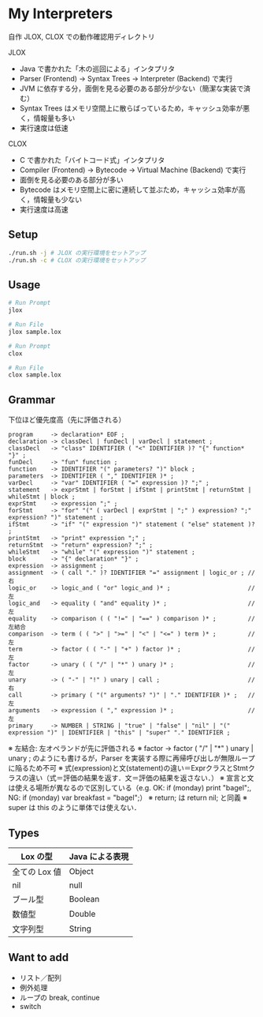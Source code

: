 # My Interpreters

自作 JLOX, CLOX での動作確認用ディレクトリ

JLOX

- Java で書かれた「木の巡回による」インタプリタ
- Parser (Frontend) -> Syntax Trees -> Interpreter (Backend) で実行
- JVM に依存する分，面倒を見る必要のある部分が少ない（簡潔な実装で済む）
- Syntax Trees はメモリ空間上に散らばっているため，キャッシュ効率が悪く，情報量も多い
- 実行速度は低速

CLOX

- C で書かれた「バイトコード式」インタプリタ
- Compiler (Frontend) -> Bytecode -> Virtual Machine (Backend) で実行
- 面倒を見る必要のある部分が多い
- Bytecode はメモリ空間上に密に連続して並ぶため，キャッシュ効率が高く，情報量も少ない
- 実行速度は高速

## Setup

```sh
./run.sh -j # JLOX の実行環境をセットアップ
./run.sh -c # CLOX の実行環境をセットアップ
```

## Usage

```sh
# Run Prompt
jlox

# Run File
jlox sample.lox
```

```sh
# Run Prompt
clox

# Run File
clox sample.lox
```

## Grammar

下位ほど優先度高（先に評価される）

```ebnf
program     -> declaration* EOF ;
declaration -> classDecl | funDecl | varDecl | statement ;
classDecl   -> "class" IDENTIFIER ( "<" IDENTIFIER )? "{" function* "}" ;
funDecl     -> "fun" function ;
function    -> IDENTIFIER "(" parameters? ")" block ;
parameters  -> IDENTIFIER ( "," IDENTIFIER )* ;
varDecl     -> "var" IDENTIFIER ( "=" expression )? ";" ;
statement   -> exprStmt | forStmt | ifStmt | printStmt | returnStmt | whileStmt | block ;
exprStmt    -> expression ";" ;
forStmt     -> "for" "(" ( varDecl | exprStmt | ";" ) expression? ";" expression? ")" statement ;
ifStmt      -> "if" "(" expression ")" statement ( "else" statement )? ;
printStmt   -> "print" expression ";" ;
returnStmt  -> "return" expression? ";" ;
whileStmt   -> "while" "(" expression ")" statement ;
block       -> "{" declaration* "}" ;
expression  -> assignment ;
assignment  -> ( call "." )? IDENTIFIER "=" assignment | logic_or ; // 右
logic_or    -> logic_and ( "or" logic_and )* ;                      // 左
logic_and   -> equality ( "and" equality )* ;                       // 左
equality    -> comparison ( ( "!=" | "==" ) comparison )* ;         // 左結合
comparison  -> term ( ( ">" | ">=" | "<" | "<=" ) term )* ;         // 左
term        -> factor ( ( "-" | "+" ) factor )* ;                   // 左
factor      -> unary ( ( "/" | "*" ) unary )* ;                     // 左
unary       -> ( "-" | "!" ) unary | call ;                         // 右
call        -> primary ( "(" arguments? ")" | "." IDENTIFIER )* ;   // 左
arguments   -> expression ( "," expression )* ;                     // 左
primary     -> NUMBER | STRING | "true" | "false" | "nil" | "(" expression ")" | IDENTIFIER | "this" | "super" "." IDENTIFIER ;
```

※ 左結合: 左オペランドが先に評価される
※ factor -> factor ( "/" | "*" ) unary | unary ; のようにも書けるが，Parser を実装する際に再帰呼び出しが無限ループに陥るため不可
※ 式(expression)と文(statement)の違い＝ExprクラスとStmtクラスの違い（式＝評価の結果を返す．文＝評価の結果を返さない．）
※ 宣言と文は使える場所が異なるので区別している（e.g. OK: if (monday) print "bagel";, NG: if (monday) var breakfast = "bagel";）
※ return; は return nil; と同義
※ super は this のように単体では使えない．

## Types

| Lox の型 | Java による表現 |
| - | - |
| 全ての Lox 値 | Object |
| nil | null |
| ブール型 | Boolean |
| 数値型 | Double |
| 文字列型 | String |

## Want to add

- リスト／配列
- 例外処理
- ループの break, continue
- switch
